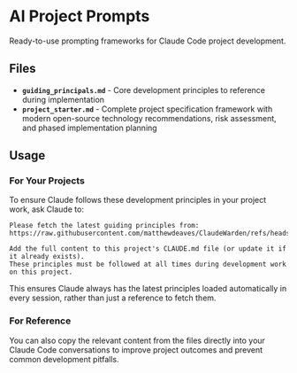 # AI Project Prompts

Ready-to-use prompting frameworks for Claude Code project development.

## Files

- **`guiding_principals.md`** - Core development principles to reference during implementation
- **`project_starter.md`** - Complete project specification framework with modern open-source technology recommendations, risk assessment, and phased implementation planning

## Usage

### For Your Projects

To ensure Claude follows these development principles in your project work, ask Claude to:

```
Please fetch the latest guiding principles from:
https://raw.githubusercontent.com/matthewdeaves/ClaudeWarden/refs/heads/main/guiding_principals.md

Add the full content to this project's CLAUDE.md file (or update it if it already exists). 
These principles must be followed at all times during development work on this project.
```

This ensures Claude always has the latest principles loaded automatically in every session, rather than just a reference to fetch them.

### For Reference

You can also copy the relevant content from the files directly into your Claude Code conversations to improve project outcomes and prevent common development pitfalls.